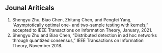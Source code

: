Jounal Ariticals
-----
1. Shengyu Zhu, Biao Chen, Zhitang Chen, and Pengfei Yang, “Asymptotically optimal one- and two-sample testing with kernels,” accepted to IEEE Transactions on Information Theory, January, 2021.
2. Shengyu Zhu and Biao Chen, “Distributed detection in ad hoc networks through quantized consensus,” IEEE Transactions on Information Theory, November 2018.
